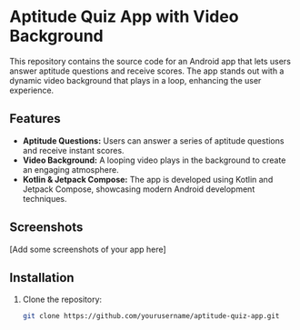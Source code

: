 # Aptitude Quiz App with Video Background

This repository contains the source code for an Android app that lets users answer aptitude questions and receive scores. The app stands out with a dynamic video background that plays in a loop, enhancing the user experience.

## Features
- **Aptitude Questions:** Users can answer a series of aptitude questions and receive instant scores.
- **Video Background:** A looping video plays in the background to create an engaging atmosphere.
- **Kotlin & Jetpack Compose:** The app is developed using Kotlin and Jetpack Compose, showcasing modern Android development techniques.

## Screenshots
[Add some screenshots of your app here]

## Installation
1. Clone the repository:
   ```bash
   git clone https://github.com/yourusername/aptitude-quiz-app.git
